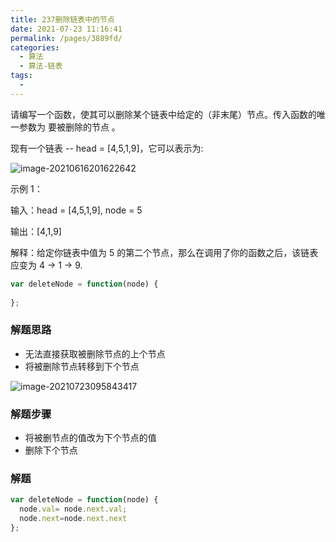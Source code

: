 ```yaml
---
title: 237删除链表中的节点
date: 2021-07-23 11:16:41
permalink: /pages/3889fd/
categories:
  - 算法
  - 算法-链表
tags:
  - 
---
```

请编写一个函数，使其可以删除某个链表中给定的（非末尾）节点。传入函数的唯一参数为 要被删除的节点 。

现有一个链表 -- head = [4,5,1,9]，它可以表示为:

![image-20210616201622642](https://gitee.com/sheep101/typora-img-save/raw/master/img/20210719160245.png)

示例 1：

输入：head = [4,5,1,9], node = 5

输出：[4,1,9]

解释：给定你链表中值为 5 的第二个节点，那么在调用了你的函数之后，该链表应变为 4 -> 1 -> 9.

```js
var deleteNode = function(node) {
 
};

```

### 解题思路

- 无法直接获取被删除节点的上个节点
- 将被删除节点转移到下个节点

![image-20210723095843417](https://gitee.com/sheep101/typora-img-save/raw/master/img/20210723095843.png)

### 解题步骤

- 将被删节点的值改为下个节点的值
- 删除下个节点

### 解题

```js
var deleteNode = function(node) {
  node.val= node.next.val;
  node.next=node.next.next
};

```

